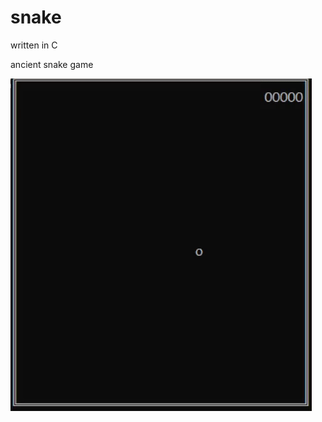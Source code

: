 # snake
written in C

ancient snake game



![giffy](https://raw.githubusercontent.com/ademkaya/snake/master/base/snakeApp/ezgif-4-57e4d30683e2.gif)
